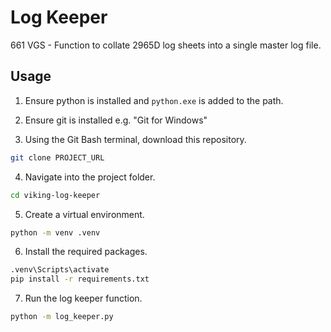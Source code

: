 # Log Keeper
661 VGS - Function to collate 2965D log sheets into a single master log file.

## Usage
1. Ensure python is installed and `python.exe` is added to the path.

2. Ensure git is installed e.g. "Git for Windows"

3. Using the Git Bash terminal, download this repository.

```bash
git clone PROJECT_URL
```
4. Navigate into the project folder.

```bash
cd viking-log-keeper
```

5. Create a virtual environment.

```bash
python -m venv .venv
```

6. Install the required packages.

```bash
.venv\Scripts\activate
pip install -r requirements.txt
```

7. Run the log keeper function.

```bash
python -m log_keeper.py
```